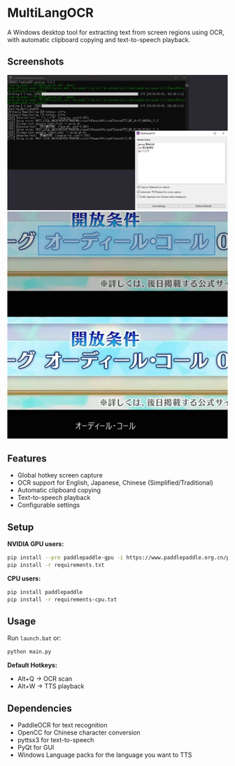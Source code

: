 # MultiLangOCR

A Windows desktop tool for extracting text from screen regions using OCR, with automatic clipboard copying and text-to-speech playback.

## Screenshots

<p align="center">
  <img src="./screenshots/app.png" alt="App">
  <br>
  <img src="./screenshots/scan.png" alt="Scan">
</p>

## Features

- Global hotkey screen capture
- OCR support for English, Japanese, Chinese (Simplified/Traditional)
- Automatic clipboard copying
- Text-to-speech playback
- Configurable settings

## Setup

**NVIDIA GPU users:**
```bash
pip install --pre paddlepaddle-gpu -i https://www.paddlepaddle.org.cn/packages/nightly/cu118/
pip install -r requirements.txt
```

**CPU users:**
```bash
pip install paddlepaddle
pip install -r requirements-cpu.txt
```

## Usage

Run `launch.bat` or:
```bash
python main.py
```

**Default Hotkeys:**
- Alt+Q → OCR scan
- Alt+W → TTS playback

## Dependencies

- PaddleOCR for text recognition
- OpenCC for Chinese character conversion
- pyttsx3 for text-to-speech
- PyQt for GUI
- Windows Language packs for the language you want to TTS
